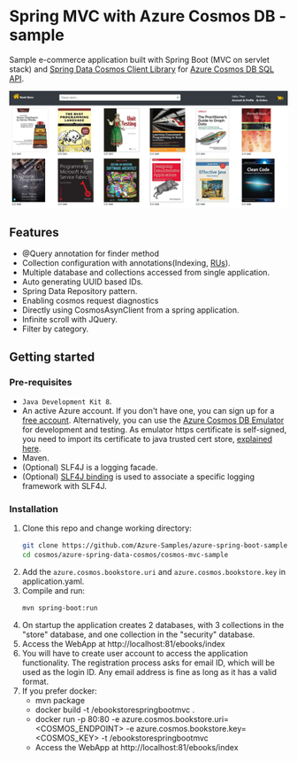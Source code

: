 # Spring MVC with Azure Cosmos DB - sample
Sample e-commerce application built with Spring Boot (MVC on servlet stack) and [Spring Data Cosmos Client Library](https://github.com/Azure/azure-sdk-for-java/tree/main/sdk/cosmos/azure-spring-data-cosmos) for [Azure Cosmos DB SQL API](https://learn.microsoft.com/azure/cosmos-db/introduction).

![Image](BookStore.png)

## Features

- @Query annotation for finder method
- Collection configuration with annotations(Indexing, [RUs](https://learn.microsoft.com/azure/cosmos-db/request-units)).
- Multiple database and collections accessed from single application.
- Auto generating UUID based IDs.
- Spring Data Repository pattern.
- Enabling cosmos request diagnostics
- Directly using CosmosAsynClient from a spring application.
- Infinite scroll with JQuery.
- Filter by category.

## Getting started

### Pre-requisites

- `Java Development Kit 8`. 
- An active Azure account. If you don't have one, you can sign up for a [free account](https://azure.microsoft.com/free/). Alternatively, you can use the [Azure Cosmos DB Emulator](https://docs.microsoft.com/en-us/azure/cosmos-db/local-emulator) for development and testing. As emulator https certificate is self-signed, you need to import its certificate to java trusted cert store, [explained here](https://docs.microsoft.com/en-us/azure/cosmos-db/local-emulator-export-ssl-certificates).
- Maven.
- (Optional) SLF4J is a logging facade.
- (Optional) [SLF4J binding](http://www.slf4j.org/manual.html) is used to associate a specific logging framework with SLF4J.

### Installation

1. Clone this repo and change working directory:
    ```bash
    git clone https://github.com/Azure-Samples/azure-spring-boot-samples.git
    cd cosmos/azure-spring-data-cosmos/cosmos-mvc-sample
    ```
1. Add the `azure.cosmos.bookstore.uri` and `azure.cosmos.bookstore.key` in application.yaml.
1. Compile and run:
    ```bash
    mvn spring-boot:run
    ```
1. On startup the application creates 2 databases, with 3 collections in the "store" database, and one collection in the "security" database.
1. Access the WebApp at http://localhost:81/ebooks/index
1. You will have to create user account to access the application functionality. The registration process asks for email ID, which will be used as the login ID. Any email address is fine as long as it has a valid format.
1. If you prefer docker:
    - mvn package
    - docker build -t <YOUR REPO>/ebookstorespringbootmvc .
    - docker run -p 80:80 -e azure.cosmos.bookstore.uri=<COSMOS_ENDPOINT> -e azure.cosmos.bookstore.key=<COSMOS_KEY> -t <YOUR REPO>/ebookstorespringbootmvc
    - Access the WebApp at http://localhost:81/ebooks/index